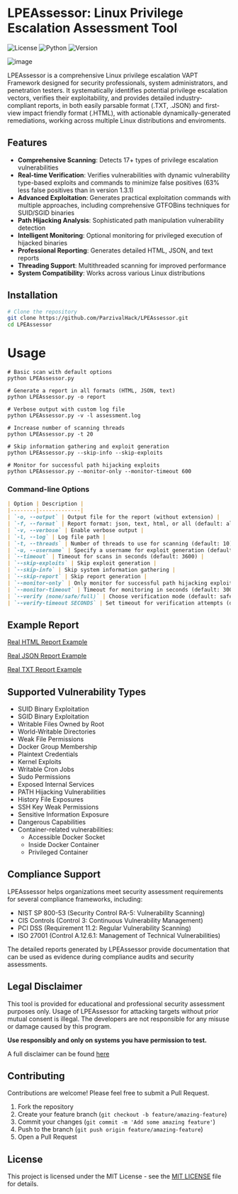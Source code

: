 # LPEAssessor: Linux Privilege Escalation Assessment Tool
![License](https://img.shields.io/badge/License-MIT-blue.svg)
![Python](https://img.shields.io/badge/Python-3.6%2B-blue)
![Version](https://img.shields.io/badge/version-1.3.2-blue)

![image](https://github.com/user-attachments/assets/a0de8a06-f342-4913-967e-a4271f704da5)



LPEAssessor is a comprehensive Linux privilege escalation VAPT Framework designed for security professionals, system administrators, and penetration testers. It systematically identifies potential privilege escalation vectors, verifies their exploitability, and provides detailed industry-compliant reports, in both easily parsable format (.TXT, .JSON) and first-view impact friendly format (.HTML), with actionable dynamically-generated remediations, working across multiple Linux distributions and enviroments.

## Features

- **Comprehensive Scanning**: Detects 17+ types of privilege escalation vulnerabilities
- **Real-time Verification**: Verifies vulnerabilities with dynamic vulnerability type-based exploits and commands to minimize false positives (63% less false positives than in version 1.3.1)
- **Advanced Exploitation**: Generates practical exploitation commands with multiple approaches, including comprehensive GTFOBins techniques for SUID/SGID binaries
- **Path Hijacking Analysis**: Sophisticated path manipulation vulnerability detection
- **Intelligent Monitoring**: Optional monitoring for privileged execution of hijacked binaries
- **Professional Reporting**: Generates detailed HTML, JSON, and text reports
- **Threading Support**: Multithreaded scanning for improved performance
- **System Compatibility**: Works across various Linux distributions

## Installation

```bash
# Clone the repository
git clone https://github.com/ParzivalHack/LPEAssessor.git
cd LPEAssessor
```

# Usage

```
# Basic scan with default options
python LPEAssessor.py

# Generate a report in all formats (HTML, JSON, text)
python LPEAssessor.py -o report

# Verbose output with custom log file
python LPEAssessor.py -v -l assessment.log

# Increase number of scanning threads
python LPEAssessor.py -t 20

# Skip information gathering and exploit generation
python LPEAssessor.py --skip-info --skip-exploits

# Monitor for successful path hijacking exploits
python LPEAssessor.py --monitor-only --monitor-timeout 600
```

### Command-line Options

```markdown
| Option | Description |
|--------|-------------|
| `-o, --output` | Output file for the report (without extension) |
| `-f, --format` | Report format: json, text, html, or all (default: all) |
| `-v, --verbose` | Enable verbose output |
| `-l, --log` | Log file path |
| `-t, --threads` | Number of threads to use for scanning (default: 10) |
| `-u, --username` | Specify a username for exploit generation (default: current user) |
| `--timeout` | Timeout for scans in seconds (default: 3600) |
| `--skip-exploits` | Skip exploit generation |
| `--skip-info` | Skip system information gathering |
| `--skip-report` | Skip report generation |
| `--monitor-only` | Only monitor for successful path hijacking exploits |
| `--monitor-timeout` | Timeout for monitoring in seconds (default: 300) |
| `--verify (none/safe/full)` | Choose verification mode (default: safe) |
| `--verify-timeout SECONDS` | Set timeout for verification attempts (default: 10) |
```

## Example Report

[Real HTML Report Example](https://parzivalhack.github.io/LPEAssessor/examplereport.html)

[Real JSON Report Example](https://github.com/ParzivalHack/LPEAssessor/blob/main/examplereport.json)

[Real TXT Report Example](https://github.com/ParzivalHack/LPEAssessor/blob/main/examplereport.txt)

## Supported Vulnerability Types

- SUID Binary Exploitation
- SGID Binary Exploitation
- Writable Files Owned by Root
- World-Writable Directories
- Weak File Permissions
- Docker Group Membership
- Plaintext Credentials
- Kernel Exploits
- Writable Cron Jobs
- Sudo Permissions
- Exposed Internal Services
- PATH Hijacking Vulnerabilities
- History File Exposures
- SSH Key Weak Permissions
- Sensitive Information Exposure
- Dangerous Capabilities
- Container-related vulnerabilities:
  - Accessible Docker Socket
  - Inside Docker Container
  - Privileged Container

## Compliance Support

LPEAssessor helps organizations meet security assessment requirements for several compliance frameworks, including:

- NIST SP 800-53 (Security Control RA-5: Vulnerability Scanning)
- CIS Controls (Control 3: Continuous Vulnerability Management)
- PCI DSS (Requirement 11.2: Regular Vulnerability Scanning)
- ISO 27001 (Control A.12.6.1: Management of Technical Vulnerabilities)

The detailed reports generated by LPEAssessor provide documentation that can be used as evidence during compliance audits and security assessments.

## Legal Disclaimer

This tool is provided for educational and professional security assessment purposes only. Usage of LPEAssessor for attacking targets without prior mutual consent is illegal. The developers are not responsible for any misuse or damage caused by this program.

**Use responsibly and only on systems you have permission to test.**

A full disclaimer can be found [here](https://github.com/ParzivalHack/LPEAssessor/blob/main/DISCLAIMER.md)

## Contributing

Contributions are welcome! Please feel free to submit a Pull Request.

1. Fork the repository
2. Create your feature branch (`git checkout -b feature/amazing-feature`)
3. Commit your changes (`git commit -m 'Add some amazing feature'`)
4. Push to the branch (`git push origin feature/amazing-feature`)
5. Open a Pull Request

## License

This project is licensed under the MIT License - see the [MIT LICENSE](LICENSE) file for details. 
